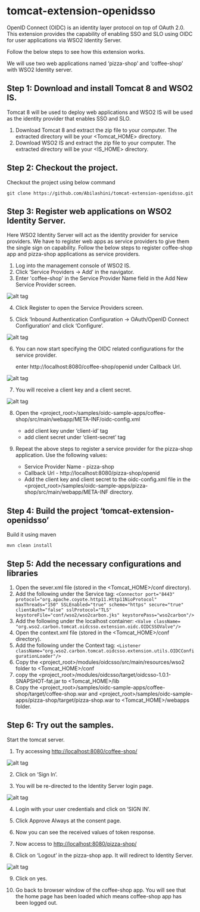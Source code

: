 # tomcat-extension-openidsso #

 OpenID Connect (OIDC) is an identity layer protocol on top of OAuth 2.0.
 This extension provides the capability of enabling SSO and SLO using OIDC for user applications via WSO2 Identity Server.

 Follow the below steps to see how this extension works.

 We will use two web applications named ‘pizza-shop’ and ‘coffee-shop’  with WSO2 Identity server.

## Step 1: Download and install Tomcat 8 and WSO2 IS. ##

 Tomcat 8 will be used to deploy web applications and WSO2 IS will be used as the identity provider that enables SSO and SLO.

1. Download Tomcat 8 and extract the zip file to your computer. 
   The extracted directory will be your &lt;Tomcat_HOME&gt; directory.
2. Download WSO2 IS and extract the zip file to your computer. 
   The extracted directory will be your &lt;IS_HOME&gt; directory.

## Step 2: Checkout the project. ##

Checkout the project using below command

    git clone https://github.com/Abilashini/tomcat-extension-openidsso.git

## Step 3: Register web applications on WSO2 Identity Server. ##

 Here WSO2 Identity Server will act as the identity provider for service providers.
 We have to register web apps as service providers to give them the single sign on capability.
 Follow the below steps to register coffee-shop app and pizza-shop applications as service providers.

 1. Log into the management console of WSO2 IS.
 2. Click ‘Service Providers -> Add’ in the navigator.
 3. Enter 'coffee-shop' in the Service Provider Name field in the Add New Service Provider screen.

 ![alt tag](https://github.com/Abilashini/tomcat-extension-openidsso/blob/master/resources/Service-provider-register-1.png)

 4. Click Register to open the Service Providers screen.

 5. Click ‘Inbound Authentication Configuration ->  OAuth/OpenID Connect Configuration’ and click ‘Configure’.

 ![alt tag](https://github.com/Abilashini/tomcat-extension-openidsso/blob/master/resources/Service-provider-register-2.png)

 6. You can now start specifying the OIDC related configurations for the service provider.

	enter http://localhost:8080/coffee-shop/openid under Callback Url.
        
 ![alt tag](https://github.com/Abilashini/tomcat-extension-openidsso/blob/master/resources/Service-provider-register-3.png)

 7. You will receive a client key and a client secret.
    
 ![alt tag](https://github.com/Abilashini/tomcat-extension-openidsso/blob/master/resources/Service-provider-register-4.png) 

 8. Open the &lt;project_root&gt;/samples/oidc-sample-apps/coffee-shop/src/main/webapp/META-INF/oidc-config.xml
 
	* add client key under ‘client-id’ tag
	* add client secret under ‘client-secret’ tag
 9. Repeat the above steps to register a service provider for the pizza-shop application. Use the following values:
 
	* Service Provider Name - pizza-shop
	* Callback Url - http://localhost:8080/pizza-shop/openid
	* Add the client key and client secret to the oidc-config.xml file in the &lt;project_root&gt;/samples/oidc-sample-apps/pizza-shop/src/main/webapp/META-INF directory.
	
## Step 4: Build the project ‘tomcat-extension-openidsso’ ##

 Build it using maven

	mvn clean install
	
## Step 5: Add the necessary configurations and libraries ##

1. Open the sever.xml file (stored in the &lt;Tomcat_HOME&gt;/conf directory).
2. Add the following under the Service tag:
        `<Connector port="8443" protocol="org.apache.coyote.http11.Http11NioProtocol"
                   maxThreads="150" SSLEnabled="true" scheme="https" secure="true"
                   clientAuth="false" sslProtocol="TLS" keystoreFile="conf/wso2/wso2carbon.jks"
                   keystorePass="wso2carbon"/>`
3. Add the following under the localhost container:
`<Valve className= "org.wso2.carbon.tomcat.oidcsso.extension.oidc.OIDCSSOValve"/>`	
4. Open the context.xml file (stored in the &lt;Tomcat_HOME&gt;/conf directory).
5. Add the following under the Context tag:
`<Listener className="org.wso2.carbon.tomcat.oidcsso.extension.utils.OIDCConfigurationLoader"/>`
6. Copy the &lt;project_root&gt;/modules/oidcsso/src/main/resources/wso2 folder to &lt;Tomcat_HOME&gt;/conf
7. copy the &lt;project_root&gt;/modules/oidcsso/target/oidcsso-1.0.1-SNAPSHOT-fat.jar to <Tomcat_HOME>/lib
8. Copy the &lt;project_root&gt;/samples/oidc-sample-apps/coffee-shop/target/coffee-shop.war and &lt;project_root&gt;/samples/oidc-sample-apps/pizza-shop/target/pizza-shop.war to &lt;Tomcat_HOME&gt;/webapps folder.

## Step 6: Try out the samples. ##

Start the tomcat server.

1. Try accessing <http://localhost:8080/coffee-shop/>

![alt tag](https://github.com/Abilashini/tomcat-extension-openidsso/blob/master/resources/home-page.png)

2. Click on ‘Sign In’.

3. You will be re-directed to the Identity Server login page.

![alt tag](https://github.com/Abilashini/tomcat-extension-openidsso/blob/master/resources/IS-login.png)

4. Login with your user credentials and click on ‘SIGN IN’.

5. Click Approve Always at the consent page.

6. Now you can see the received values of token response.

7. Now access to <http://localhost:8080/pizza-shop/>

8. Click on ‘Logout’ in the pizza-shop app. It will redirect to Identity Server. 

![alt tag](https://github.com/Abilashini/tomcat-extension-openidsso/blob/master/resources/IS-logout.png)

9. Click on yes. 

10. Go back to browser window of the coffee-shop app. You will see that the home page has been loaded which means coffee-shop app has been logged out. 
